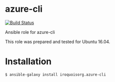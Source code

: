 # azure-cli

[![Build Status](https://travis-ci.com/iroquoisorg/ansible-role-azure-cli.svg?branch=master)](https://travis-ci.com/iroquoisorg/ansible-role-memcached)

Ansible role for azure-cli

This role was prepared and tested for Ubuntu 16.04.

# Installation

`$ ansible-galaxy install iroquoisorg.azure-cli`
